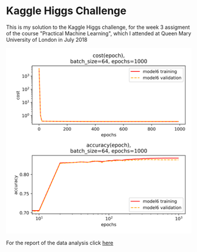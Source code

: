# Kaggle Higgs Challenge
This is my solution to the Kaggle Higgs challenge, for the week 3 assigment of the course "Practical Machine Learning", which I attended at Queen Mary University of London in July 2018

![](submission/higgs_fig7_model6.png)

For the report of the data analysis click [here](submission/Aurelio_Amerio_Higgs_report.pdf)
